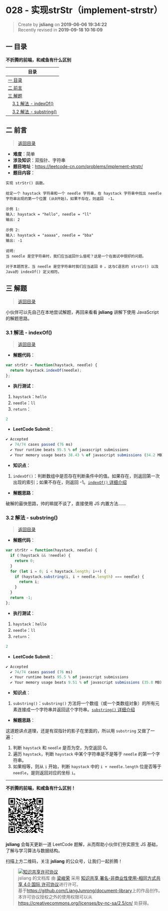 028 - 实现strStr（implement-strstr）
===

> Create by **jsliang** on **2019-06-06 19:34:22**  
> Recently revised in **2019-09-18 10:16:09**

## <a name="chapter-one" id="chapter-one">一 目录</a>

**不折腾的前端，和咸鱼有什么区别**

| 目录 |
| --- | 
| [一 目录](#chapter-one) | 
| <a name="catalog-chapter-two" id="catalog-chapter-two"></a>[二 前言](#chapter-two) |
| <a name="catalog-chapter-three" id="catalog-chapter-three"></a>[三 解题](#chapter-three) |
| &emsp;[3.1 解法 - indexOf()](#chapter-three-one) |
| &emsp;[3.2 解法 - substring()](#chapter-three-two) |

## <a name="chapter-two" id="chapter-two">二 前言</a>

> [返回目录](#chapter-one)

* **难度**：简单
* **涉及知识**：双指针、字符串
* **题目地址**：https://leetcode-cn.com/problems/implement-strstr/
* **题目内容**：

```
实现 strStr() 函数。

给定一个 haystack 字符串和一个 needle 字符串，在 haystack 字符串中找出 needle 字符串出现的第一个位置 (从0开始)。如果不存在，则返回  -1。

示例 1:
输入: haystack = "hello", needle = "ll"
输出: 2

示例 2:
输入: haystack = "aaaaa", needle = "bba"
输出: -1

说明:
当 needle 是空字符串时，我们应当返回什么值呢？这是一个在面试中很好的问题。

对于本题而言，当 needle 是空字符串时我们应当返回 0 。这与C语言的 strstr() 以及 Java的 indexOf() 定义相符。
```

## <a name="chapter-three" id="chapter-three">三 解题</a>

> [返回目录](#chapter-one)

小伙伴可以先自己在本地尝试解题，再回来看看 **jsliang** 讲解下使用 JavaScript 的解题思路。

### <a name="chapter-three-one" id="chapter-three-one">3.1 解法 - indexOf()</a>

> [返回目录](#chapter-one)

* **解题代码**：

```js
var strStr = function(haystack, needle) {
  return haystack.indexOf(needle);
};
```

* **执行测试**：

1. `haystack`：`hello`
2. `needle`：`ll`
3. `return`：

```js
2
```

* **LeetCode Submit**：

```js
✔ Accepted
  ✔ 74/74 cases passed (76 ms)
  ✔ Your runtime beats 95.5 % of javascript submissions
  ✔ Your memory usage beats 38.43 % of javascript submissions (34.2 MB)
```

* **知识点**：

1. `indexOf()`：判断数组中是否存在判断条件中的值。如果存在，则返回第一次出现的索引；如果不存在，则返回 -1。[`indexOf()` 详细介绍](https://github.com/LiangJunrong/document-library/blob/master/JavaScript-library/JavaScript/%E5%86%85%E7%BD%AE%E5%AF%B9%E8%B1%A1/Array/indexOf.md)

* **解题思路**：

破解的最快思路，帅的嘛就不谈了，直接使用 JS 内置方法……

### <a name="chapter-three-two" id="chapter-three-two">3.2 解法 - substring()</a>

> [返回目录](#chapter-one)

* **解题代码**：

```js
var strStr = function(haystack, needle) {
  if (!haystack && !needle) {
    return 0;
  }
  for (let i = 0; i < haystack.length; i++) {
    if (haystack.substring(i, i + needle.length) === needle) {
      return i;
    }
  }
  return -1;
};
```

* **执行测试**：

1. `haystack`：`hello`
2. `needle`：`ll`
3. `return`：

```js
2
```

* **LeetCode Submit**：

```js
✔ Accepted
  ✔ 74/74 cases passed (76 ms)
  ✔ Your runtime beats 95.5 % of javascript submissions
  ✔ Your memory usage beats 9.51 % of javascript submissions (35.8 MB)
```

* **知识点**：

1. `substring()`：`substring()` 方法将一个数组（或一个类数组对象）的所有元素连接成一个字符串并返回这个字符串。[`substring()` 详细介绍](https://github.com/LiangJunrong/document-library/blob/master/JavaScript-library/JavaScript/%E5%86%85%E7%BD%AE%E5%AF%B9%E8%B1%A1/String/substring.md)

* **解题思路**：

这道题讲点道理，还是有双指针的影子在里面的，所以用 `substring` 又做了一遍：

1. 判断 `haystack` 和 `needle` 是否为空，为空返回 0。
2. 遍历 `haystack`，判断 `haystack` 中某个字符串是不是等于 `needle` 的第一个字符串。
3. 如果相等，则从 `i` 开始，判断 `haystack` 中的 `i + needle.length` 位是否等于 `needle`，是则返回对应的坐标 `i`。

---

**不折腾的前端，和咸鱼有什么区别！**

![图](../../../public-repertory/img/z-small-wechat-public-address.jpg)

**jsliang** 会每天更新一道 LeetCode 题解，从而帮助小伙伴们夯实原生 JS 基础，了解与学习算法与数据结构。

扫描上方二维码，关注 **jsliang** 的公众号，让我们一起折腾！

> <a rel="license" href="http://creativecommons.org/licenses/by-nc-sa/4.0/"><img alt="知识共享许可协议" style="border-width:0" src="https://i.creativecommons.org/l/by-nc-sa/4.0/88x31.png" /></a><br /><span xmlns:dct="http://purl.org/dc/terms/" property="dct:title">jsliang 的文档库</span> 由 <a xmlns:cc="http://creativecommons.org/ns#" href="https://github.com/LiangJunrong/document-library" property="cc:attributionName" rel="cc:attributionURL">梁峻荣</a> 采用 <a rel="license" href="http://creativecommons.org/licenses/by-nc-sa/4.0/">知识共享 署名-非商业性使用-相同方式共享 4.0 国际 许可协议</a>进行许可。<br />基于<a xmlns:dct="http://purl.org/dc/terms/" href="https://github.com/LiangJunrong/document-library" rel="dct:source">https://github.com/LiangJunrong/document-library</a>上的作品创作。<br />本许可协议授权之外的使用权限可以从 <a xmlns:cc="http://creativecommons.org/ns#" href="https://creativecommons.org/licenses/by-nc-sa/2.5/cn/" rel="cc:morePermissions">https://creativecommons.org/licenses/by-nc-sa/2.5/cn/</a> 处获得。